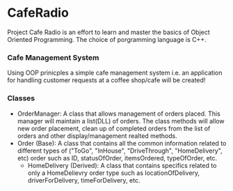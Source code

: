 # CafeRadio
Project Cafe Radio is an effort to learn and master the basics of Object Oriented Programming. The choice of porgramming language is C++.

### Cafe Management System
Using OOP prinicples a simple cafe management system i.e. an application for handling customer requests at a coffee shop/cafe will be created! 

### Classes
  * OrderManager: A class that allows management of orders placed. This manager will maintain a list(DLL) of orders. The class methods will allow new order placement, clean up of completed orders from the list of orders and other display/management realted methods. 
  * Order (Base):  A class that contains all the common information related to different types of ("ToGo", "InHouse", "DriveThrough", "HomeDelivery", etc) order such as ID, statusOfOrder, itemsOrdered, typeOfOrder, etc.
    * HomeDelivery (Derived): A class that contains specifics related to only a HomeDelievry order type such as locationOfDelivery, driverForDelivery, timeForDelivery, etc.   
